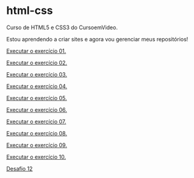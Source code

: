 # html-css
 Curso de HTML5 e CSS3 do CursoemVideo.

Estou aprendendo a criar sites e agora vou gerenciar meus repositórios!

<a href="https://clayver11.github.io/html-css/exercicios/ex001/index.html"> Executar o exercício 01.</a>

<a href="https://clayver11.github.io/html-css/exercicios/ex002/index.html"> Executar o exercício 02.</a>

<a href="https://clayver11.github.io/html-css/exercicios/ex003/index.html"> Executar o exercício 03.</a>

<a href="https://clayver11.github.io/html-css/exercicios/ex004/index.html"> Executar o exercício 04.</a>

<a href="https://clayver11.github.io/html-css/exercicios/ex005/index.html"> Executar o exercício 05.</a>

<a href="https://clayver11.github.io/html-css/exercicios/ex006/index.html"> Executar o exercício 06.</a>

<a href="https://clayver11.github.io/html-css/exercicios/ex007/index.html"> Executar o exercício 07.</a>

<a href="https://clayver11.github.io/html-css/exercicios/ex008/index.html"> Executar o exercício 08.</a>

<a href="https://clayver11.github.io/html-css/exercicios/ex009/index.html"> Executar o exercício 09.</a>

<a href="https://clayver11.github.io/html-css/exercicios/ex010/index.html"> Executar o exercício 10.</a>

<a href="https://clayver11.github.io/projeto-cordel/"> Desafio 12


